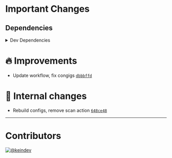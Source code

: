 # Important Changes

## Dependencies

<details>
<summary>Dev Dependencies</summary>

- Changed **[@tagproject/base-shared-config](https://www.npmjs.com/package/@tagproject/base-shared-config)** from `^3.0.1` to `^3.2.1`
- Changed **[cspell](https://www.npmjs.com/package/cspell)** from `^6.13.3` to `^6.14.1`
- Changed **[husky](https://www.npmjs.com/package/husky)** from `^8.0.1` to `^8.0.2`

</details>

# :fire: Improvements

- Update workflow, fix congigs [`dbbbffd`](https://github.com/tagproject/k8s-manifest-shared-config/commit/dbbbffd94b9a68dba18458678bcb1d9d68f91c6b)

# :memo: Internal changes

- Rebuild configs, remove scan action [`648ce48`](https://github.com/tagproject/k8s-manifest-shared-config/commit/648ce48d1dbe48f07b71034a0ab3eaf0f5b92f44)

---

# Contributors

[![@keindev](https://avatars.githubusercontent.com/u/4527292?v=4&s=40)](https://github.com/keindev)
